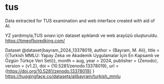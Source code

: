 # tus

Data extracted for TUS examination and web interface created with aid of AI.

YZ yardımıyla,TUS sınavı için dataset ayıklandı ve  web arayüzü oluşturuldu.
https://timeofboredking.com/

Dataset
@dataset{bayram_2024_13378019,
  author       = {Bayram, M. Ali},
  title        = {{Turkish MMLU: Yapay Zeka ve Akademik Uygulamalar 
                   İçin En Kapsamlı ve Özgün Türkçe Veri Seti}},
  month        = aug,
  year         = 2024,
  publisher    = {Zenodo},
  version      = {v1.2},
  doi          = {10.5281/zenodo.13378019},
  url          = {https://doi.org/10.5281/zenodo.13378019}
}
https://huggingface.co/datasets/alibayram/turkish_mmlu
